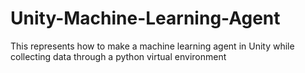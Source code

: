 # Unity-Machine-Learning-Agent
This represents how to make a machine learning agent in Unity while collecting data through a python virtual environment
